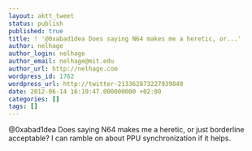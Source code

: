 ```yaml
---
layout: aktt_tweet
status: publish
published: true
title: ! '@0xabad1dea Does saying N64 makes me a heretic, or...'
author: nelhage
author_login: nelhage
author_email: nelhage@mit.edu
author_url: http://nelhage.com
wordpress_id: 1762
wordpress_url: http://twitter-213362873227939840
date: 2012-06-14 16:10:47.000000000 +02:00
categories: []
tags: []
---
```

@0xabad1dea Does saying N64 makes me a heretic, or just borderline acceptable? I can ramble on about PPU synchronization if it helps.
